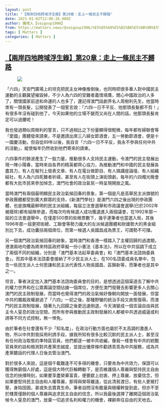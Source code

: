 ```yaml
---
layout: post
title: "【兩岸四地跨域浮生錄】第20章：走上一條民主不歸路"
date: 2021-01-02T12:06:26.000Z
author: 鐵塔人【vaigoup1906】
from: https://matters.news/@vaigoup1906/%E5%85%A9%E5%B2%B8%E5%9B%9B%E5%9C%B0%E8%B7%A8%E5%9F%9F%E6%B5%AE%E7%94%9F%E9%8C%84-%E7%AC%AC20%E7%AB%A0-%E8%B5%B0%E4%B8%8A%E4%B8%80%E6%A2%9D%E6%B0%91%E4%B8%BB%E4%B8%8D%E6%AD%B8%E8%B7%AF-bafyreib7u733awnmxfzvnlu5jjytxroqitycqhyup2iatrmetmqupjxdge
tags: [ Matters ]
categories: [ Matters ]
---
```

<!--1609589186000-->
[【兩岸四地跨域浮生錄】第20章：走上一條民主不歸路](https://matters.news/@vaigoup1906/%E5%85%A9%E5%B2%B8%E5%9B%9B%E5%9C%B0%E8%B7%A8%E5%9F%9F%E6%B5%AE%E7%94%9F%E9%8C%84-%E7%AC%AC20%E7%AB%A0-%E8%B5%B0%E4%B8%8A%E4%B8%80%E6%A2%9D%E6%B0%91%E4%B8%BB%E4%B8%8D%E6%AD%B8%E8%B7%AF-bafyreib7u733awnmxfzvnlu5jjytxroqitycqhyup2iatrmetmqupjxdge)
------

<div>
<figure class="image"><img src="https://assets.matters.news/embed/a91cbd2a-cd6e-4efd-b799-a60228411837.jpeg" data-asset-id="a91cbd2a-cd6e-4efd-b799-a60228411837" referrerpolicy="no-referrer"><figcaption><span></span></figcaption></figure><p>「六四」天安門廣場上的坦克把民主女神像推倒後，也同時把很多華人對中國民主運動的主觀冀望摧毀掉，不少人為六四的受難者義憤填膺，關心中國政治的人多了，關懷國家前途和命運的人也多了，還記得澳門話劇界名人周樹利先生，他當時朿有一頭長髮，公開發表了一個誓言說：「六四一日不平反、他那頭長髮都不剪！」有很多年沒有碰到他了，今天如果他的立場不變而又尚在人間的話，他那頭長髮肯定可以過腰呢！</p><p>我也發過類似周樹利的誓言，只不過相比之下份量顯得很輕微，每年都有婦聯會等「愛國」團體發來請柬，不是邀請出席三八婦女節酒會，五一勞動節酒會，便是十一國慶活動，但自從89年以後，我自言「六四一日不平反，我永不參與任何中共的活動」，縱使每年仍然收到他們寄來的請柬。</p><p>六四事件的餘波產生了一股力量，推動很多人支持民主運動，令澳門的民主發展出現一陣小陽春，當時來自各界的精英都齊心協力，為推動澳門和中國的民主發展各盡其力，有人在報刊上發表文章、有人在電台做節目、有人搞講座論壇、有人組織結社，有人為六四死難者祈禱，甚至有人在街頭上演街頭劇，每年的六四燭光晚會都有大批市民來參加悼念，澳門社會的政治氣氛一時呈現開放之風。</p><p>當時澳門有兩個最明顯民主政治氣候回春的景象，第一個是凡是高舉民主派旗號的參政團體都受到廣大群眾的支持，《新澳門學社》是澳門六四之後出現的參政團體，也是旗幟最鮮明的民主派組織，每屆立法會選舉和市政議會選舉(已於2002年被廢除)都有組隊參選，而每次均有候選人成功獲選進入兩個議會，在1992年那一屆的立法會選舉中，在僅差500票的些微票數下，幾乎連筆者也當選入局，其後1996年那一屆更把街總、工聯會等勢力龐大的左派候選團體和財雄勢大的黑金組別比下去，成功囊括兩個席位，而第一候選人吳國昌成為票王，可謂勢不可擋。</p><p>另一個澳門政治氣候回春的跡象，當時澳門和香港一樣踏入了主權回歸的過渡期，港澳兩地均要為將來特區政府草擬一份小憲法《基本法》，所以在中共協調下成立了兩個不同的組織，分別是「澳門基本法起草委員會」和「澳門基本法諮詢委員會」，而其中基本法諮委會接納了不少民主派人士，在100名諮委成員名單中，包含一些民生派人士何思謙和民主派代表性人物吳國昌、區錦新等，而筆者也是其中之一。</p><p>坦言，筆者決定加入澳門基本法諮詢委員會的目的，是想透過這個渠道去了解中共的權力世界和在公眾輿論空間佔據一個席位，方便在澳門發聲去影響更多人去關心澳門的民主政制發展，而當時也覺得澳門的政治氣候好像朝向開放一面發展，但當中共的獨裁政權避過了「六四」一刧之後，那種野蠻的統治手段又故態復萌，而澳門的民主政制發展，隨著九九回歸之後更迅速倒退，今天演變成一個言論自由與民主令人窒息的政治空間，而所有參與推動民主政制發展的人都被中共透過威逼或利誘等不同方式控制，無一倖免。</p><p>由於筆者在社會還有不少「知名度」，在政治行動方面也屬於不太高調的激進人物，所以中共對我採用利誘手段，據我所知有很多比較沉默的民主派人士，甚至沒有任何政治取態的準特區官員，他們都逐一被中共收編，像我一樣會有中共的統戰官員來約談和檢測對共產黨忠誠度，並提出優厚條件勸誘乖乖為中共服務，成為共產黨聽話的代理人日後去管治澳門。</p><p>對於很多人來說，這是個千載難逢不可多得的機會，只要肯為中共效力，保證可以獲得無窮個人好處，這是個大時代巨輪轉動下，是否維護個人尊嚴與堅持民主自由信念的抉擇時刻，如果要享盡榮華富貴，便要獻上初衷、押上尊嚴、放棄信念，但如果要堅持民主自由和人權尊嚴，那得與榮辱離遠，從此清貧渡日，有些人更被打壓，身陷囹圄，甚或失去寶貴生命。筆者自問沒有膽量與極權幹旋到底，但亦不至於賤賣僅餘的個人尊嚴與追求民主自由的信念，所以我最後選擇了離開這個政治氣候令人窒息的澳門，放棄一切追求名利和權力的機會，裸辭奔往自由的天地去。</p>
</div>
